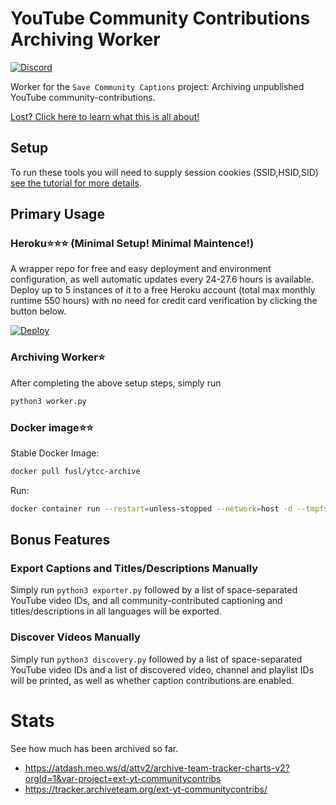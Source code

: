 # YouTube Community Contributions Archiving Worker

<a href="https://discord.gg/7QxcBvw"><img alt="Discord" src="https://img.shields.io/discord/755014354734153818?style=plastic"></a>
  
Worker for the `Save Community Captions` project: Archiving unpublished YouTube community-contributions. 

[Lost? Click here to learn what this is all about!](https://github.com/Data-Horde/ytcc-archive/wiki/General-Information)

## Setup

To run these tools you will need to supply session cookies (SSID,HSID,SID) [see the
tutorial for more details](https://github.com/Data-Horde/ytcc-archive/wiki/Setup-Tutorial).

## Primary Usage

### Heroku⭐️⭐️⭐️ (Minimal Setup! Minimal Maintence!)
A wrapper repo for free and easy deployment and environment configuration, as well automatic updates every 24-27.6 hours is available. Deploy up to 5 instances of it to a free Heroku account (total max monthly runtime 550 hours) with no need for credit card verification by clicking the button below.

[![Deploy](https://www.herokucdn.com/deploy/button.svg)](https://heroku.com/deploy?template=https://github.com/Data-Horde/ytcc-archive-heroku)

### Archiving Worker⭐️
After completing the above setup steps, simply run 
```bash
python3 worker.py
```

### Docker image⭐️⭐️

Stable Docker Image:
```bash
docker pull fusl/ytcc-archive
```

Run:
```bash
docker container run --restart=unless-stopped --network=host -d --tmpfs /grab/out --name=grab_ext-yt-communitycontribs -e HSID=XXX-e SID=XXX -e SSID=XXX -e TRACKER_USERNAME=Fusl -e PYTHONUNBUFFERED=1 fusl/ytcc-archive
```
## Bonus Features
### Export Captions and Titles/Descriptions Manually
Simply run `python3 exporter.py` followed by a list of space-separated YouTube video IDs, and all community-contributed captioning and titles/descriptions in all languages will be exported.

### Discover Videos Manually
Simply run `python3 discovery.py` followed by a list of space-separated YouTube video IDs and a list of discovered video, channel and playlist IDs will be printed, as well as whether caption contributions are enabled.

# Stats
See how much has been archived so far.

* https://atdash.meo.ws/d/attv2/archive-team-tracker-charts-v2?orgId=1&var-project=ext-yt-communitycontribs 
* https://tracker.archiveteam.org/ext-yt-communitycontribs/

